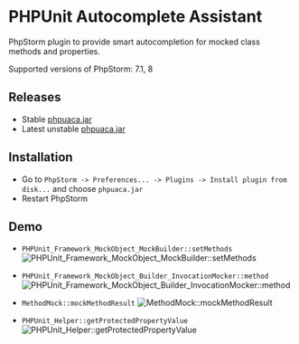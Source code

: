 PHPUnit Autocomplete Assistant
==============================
PhpStorm plugin to provide smart autocompletion for mocked class methods and properties.

Supported versions of PhpStorm: 7.1, 8

Releases
------------
* Stable [phpuaca.jar](https://github.com/maxfilatov/phpuaca/raw/master/phpuaca.jar)
* Latest unstable [phpuaca.jar](https://github.com/maxfilatov/phpuaca/raw/unstable/phpuaca.jar)

Installation
------------
* Go to `PhpStorm -> Preferences... -> Plugins -> Install plugin from disk...` and choose `phpuaca.jar`
* Restart PhpStorm

Demo
---------
* `PHPUnit_Framework_MockObject_MockBuilder::setMethods`
![PHPUnit_Framework_MockObject_MockBuilder::setMethods](https://raw.githubusercontent.com/maxfilatov/phpuaca/master/img/mock_builder_set_methods.png)

* `PHPUnit_Framework_MockObject_Builder_InvocationMocker::method`
![PHPUnit_Framework_MockObject_Builder_InvocationMocker::method](https://raw.githubusercontent.com/maxfilatov/phpuaca/master/img/invocation_mocker_method.png)

* `MethodMock::mockMethodResult`
![MethodMock::mockMethodResult](https://raw.githubusercontent.com/maxfilatov/phpuaca/master/img/method_mock_mock_method_result.png)

* `PHPUnit_Helper::getProtectedPropertyValue`
![PHPUnit_Helper::getProtectedPropertyValue](https://raw.githubusercontent.com/maxfilatov/phpuaca/master/img/phpunit_helper_get_protected_property.png)
